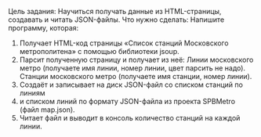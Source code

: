 Цель задания:
Научиться получать данные из HTML-страницы, создавать и читать JSON-файлы.
Что нужно сделать:
Напишите программу, которая:
1. Получает HTML-код страницы «Список станций Московского метрополитена»  с помощью библиотеки jsoup.
2. Парсит полученную страницу и получает из неё:
Линии московского метро (получаете имя линии, номер линии, цвет парсить не надо).
Станции московского метро (получаете имя станции, номер линии).
3. Создаёт и записывает на диск JSON-файл со списком станций по линиям
4. и списком линий по формату JSON-файла из проекта SPBMetro (файл map.json).
5. Читает файл и выводит в консоль количество станций на каждой линии.
